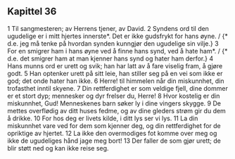 ## Kapittel 36

1 Til sangmesteren; av Herrens tjener, av David.
2 Syndens ord til den ugudelige er i mitt hjertes innerste*. Det er ikke gudsfrykt for hans øyne. / {* d.e. jeg må tenke på hvordan synden kunngjør den ugudelige sin vilje.}
3 For en smigrer ham i hans øyne ved å finne hans synd, ved å hate ham*. / {* d.e. det smigrer ham at man kjenner hans synd og hater ham derfor.}
4 Hans munns ord er urett og svik; han har latt av å fare viselig fram, å gjøre godt.
5 Han optenker urett på sitt leie, han stiller seg på en vei som ikke er god; det onde hater han ikke.
6 Herre! til himmelen når din miskunnhet, din trofasthet inntil skyene.
7 Din rettferdighet er som veldige fjell, dine dommer er et stort dyp; mennesker og dyr frelser du, Herre!
8 Hvor kostelig er din miskunnhet, Gud! Menneskenes barn søker ly i dine vingers skygge.
9 De mettes overflødig av ditt huses fedme, og av dine gleders strøm gir du dem å drikke.
10 For hos deg er livets kilde, i ditt lys ser vi lys.
11 La din miskunnhet vare ved for dem som kjenner deg, og din rettferdighet for de opriktige av hjertet.
12 La ikke den overmodiges fot komme over meg og ikke de ugudeliges hånd jage meg bort!
13 Der faller de som gjør urett; de blir støtt ned og kan ikke reise seg.
